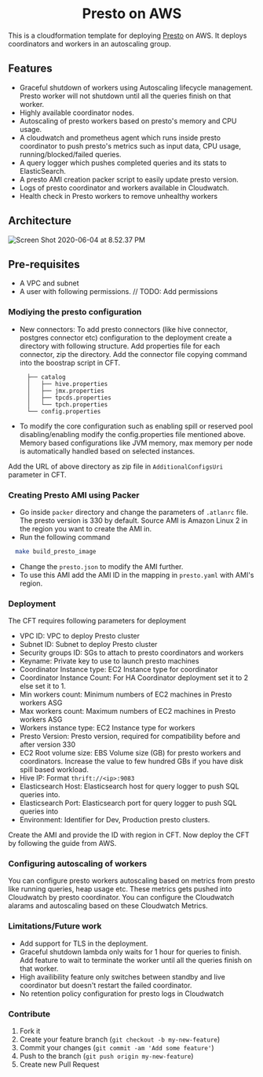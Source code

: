 <h1 align='center'>Presto on AWS</h1>


This is a cloudformation template for deploying [Presto](https://prestosql.io) on AWS. It deploys coordinators and workers in an autoscaling group.

## Features

- Graceful shutdown of workers using Autoscaling lifecycle management. Presto worker will not shutdown until all the queries finish on that worker.
- Highly available coordinator nodes. 
- Autoscaling of presto workers based on presto's memory and CPU usage. 
- A cloudwatch and prometheus agent which runs inside presto coordinator to push presto's metrics such as input data, CPU usage, running/blocked/failed queries. 
- A query logger which pushes completed queries and its stats to ElasticSearch. 
- A presto AMI creation packer script to easily update presto version. 
- Logs of presto coordinator and workers available in Cloudwatch.
- Health check in Presto workers to remove unhealthy workers

## Architecture

![Screen Shot 2020-06-04 at 8.52.37 PM](https://user-images.githubusercontent.com/10682054/83781909-c81ab280-a6ac-11ea-8e48-b36ec631f5ac.png)



## Pre-requisites

- A VPC and subnet
- A user with following permissions. // TODO: Add permissions

### Modiying the presto configuration

- New connectors: To add presto connectors (like hive connector, postgres connector etc) configuration to the deployment create a directory with following structure. Add properties file for each connector, zip the directory. Add the connector file copying command into the boostrap script in CFT. 
  ```
    ├── catalog 
    │   ├── hive.properties
    │   ├── jmx.properties
    │   ├── tpcds.properties
    │   └── tpch.properties
    └── config.properties
  ```

- To modify the core configuration such as enabling spill or reserved pool disabling/enabling modify the config.properties file mentioned above. Memory based configurations like JVM memory, max memory per node is automatically handled based on selected instances. 

Add the URL of above directory as zip file in `AdditionalConfigsUri` parameter in CFT. 

### Creating Presto AMI using Packer

 - Go inside `packer` directory and change the parameters of `.atlanrc` file. The presto version is 330 by default. Source AMI is Amazon Linux 2 in the region you want to create the AMI in. 
 - Run the following command
  ```bash
    make build_presto_image
  ```
 - Change the `presto.json` to modify the AMI further. 
 - To use this AMI add the AMI ID in the mapping in `presto.yaml` with AMI's region. 

### Deployment

The CFT requires following parameters for deployment
 - VPC ID: VPC to deploy Presto cluster
 - Subnet ID: Subnet to deploy Presto cluster
 - Security groups ID: SGs to attach to presto coordinators and workers
 - Keyname: Private key to use to launch presto machines
 - Coordinator Instance type: EC2 Instance type for coordinator
 - Coordinator Instance Count: For HA Coordinator deployment set it to 2 else set it to 1. 
 - Min workers count: Minimum numbers of EC2 machines in Presto workers ASG
 - Max workers count: Maximum numbers of EC2 machines in Presto workers ASG
 - Workers instance type: EC2 Instance type for workers
 - Presto Version: Presto version, required for compatibility before and after version 330
 - EC2 Root volume size: EBS Volume size (GB) for presto workers and coordinators. Increase the value to few hundred GBs if you have disk spill based workload. 
 - Hive IP: Format `thrift://<ip>:9083`
 - Elasticsearch Host: Elasticsearch host for query logger to push SQL queries into. 
 - Elasticsearch Port: Elasticsearch port for query logger to push SQL queries into
 - Environment: Identifier for Dev, Production presto clusters.
 
Create the AMI and provide the ID with region in CFT. Now deploy the CFT by following the guide from AWS.

### Configuring autoscaling of workers

You can configure presto workers autoscaling based on metrics from presto like running queries, heap usage etc. These metrics gets pushed into Cloudwatch by presto coordinator. You can configure the Cloudwatch alarams and autoscaling based on these Cloudwatch Metrics. 

### Limitations/Future work
 - Add support for TLS in the deployment. 
 - Graceful shutdown lambda only waits for 1 hour for queries to finish. Add feature to wait to terminate the worker until all the queries finish on that worker.
 - High availibility feature only switches between standby and live coordinator but doesn't restart the failed coordinator. 
 - No retention policy configuration for presto logs in Cloudwatch

### Contribute

1. Fork it
2. Create your feature branch (`git checkout -b my-new-feature`)
3. Commit your changes (`git commit -am 'Add some feature'`)
4. Push to the branch (`git push origin my-new-feature`)
5. Create new Pull Request
